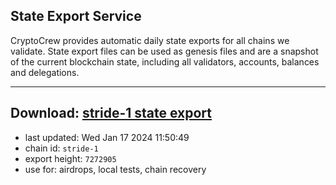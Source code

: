 ## State Export Service
CryptoCrew provides automatic daily state exports for all chains we validate. State export files can be used as genesis files and are a snapshot of the current blockchain state, including all validators, accounts, balances and delegations.

---
**Download: [stride-1 state export](https://dl.ccvalidators.com/SERVICE/stride/stride-1_export_7272905.json)**
---

- last updated: Wed Jan 17 2024 11:50:49
- chain id: `stride-1`
- export height: `7272905`
- use for: airdrops, local tests, chain recovery
